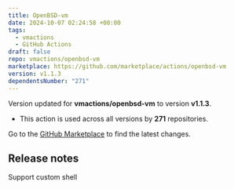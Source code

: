 ```yaml
---
title: OpenBSD-vm
date: 2024-10-07 02:24:58 +00:00
tags:
  - vmactions
  - GitHub Actions
draft: false
repo: vmactions/openbsd-vm
marketplace: https://github.com/marketplace/actions/openbsd-vm
version: v1.1.3
dependentsNumber: "271"
---
```



Version updated for **vmactions/openbsd-vm** to version **v1.1.3**.
- This action is used across all versions by **271** repositories.

Go to the [GitHub Marketplace](https://github.com/marketplace/actions/openbsd-vm) to find the latest changes.

## Release notes

Support custom shell
